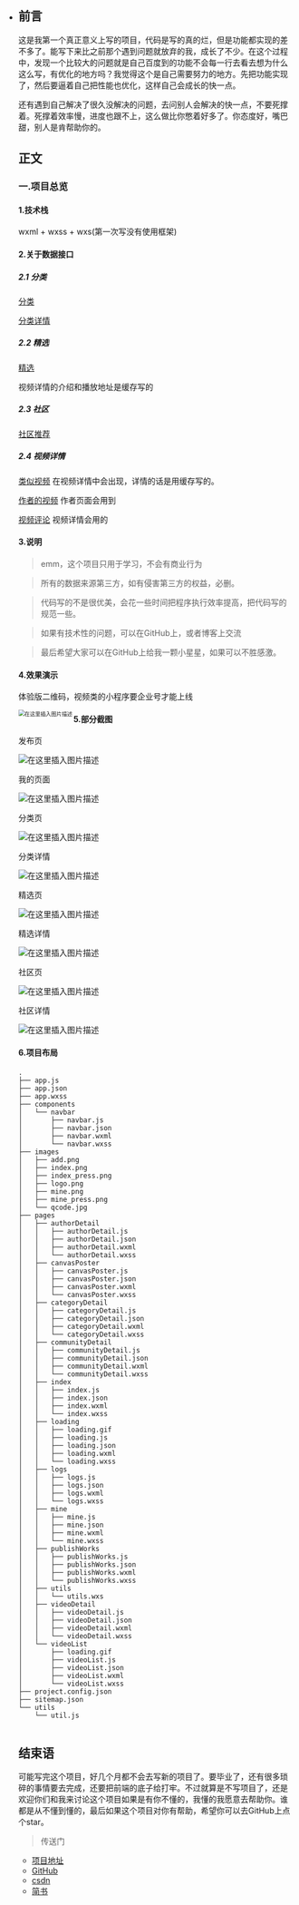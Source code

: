 - ## 前言

  这是我第一个真正意义上写的项目，代码是写的真的烂，但是功能都实现的差不多了。能写下来比之前那个遇到问题就放弃的我，成长了不少。在这个过程中，发现一个比较大的问题就是自己百度到的功能不会每一行去看去想为什么这么写，有优化的地方吗？我觉得这个是自己需要努力的地方。先把功能实现了，然后要逼着自己把性能也优化，这样自己会成长的快一点。

  还有遇到自己解决了很久没解决的问题，去问别人会解决的快一点，不要死撑着。死撑着效率慢，进度也跟不上，这么做比你憋着好多了。你态度好，嘴巴甜，别人是肯帮助你的。

  ## 正文

  ### 一.项目总览

  #### 1.技术栈

  wxml + wxss + wxs(第一次写没有使用框架)

  #### 2.关于数据接口

  ##### 2.1 分类

  [分类](http://baobab.kaiyanapp.com/api/v2/categories)

  [分类详情](http://baobab.kaiyanapp.com/api/v4/categories/detail/tab?id=14)

  ##### 2.2 精选

  [精选](http://baobab.kaiyanapp.com/api/v2/feed)

  视频详情的介绍和播放地址是缓存写的

  ##### 2.3 社区

  [社区推荐](http://baobab.kaiyanapp.com/api/v7/community/tab/rec)

  ##### 2.4 视频详情

  [类似视频](http://baobab.kaiyanapp.com/api/v4/video/related?id=196649) 在视频详情中会出现，详情的话是用缓存写的。

  [作者的视频](http://baobab.kaiyanapp.com/api/v4/pgcs/detail/index?id=2170) 作者页面会用到

  [视频评论](http://baobab.kaiyanapp.com/api/v2/replies/video?videoId=197472) 视频详情会用的

  #### 3.说明

  > emm，这个项目只用于学习，不会有商业行为

  > 所有的数据来源第三方，如有侵害第三方的权益，必删。

  > 代码写的不是很优美，会花一些时间把程序执行效率提高，把代码写的规范一些。

  > 如果有技术性的问题，可以在GitHub上，或者博客上交流

  > 最后希望大家可以在GitHub上给我一颗小星星，如果可以不胜感激。

  #### 4.效果演示

  体验版二维码，视频类的小程序要企业号才能上线

  <img src="https://img-blog.csdnimg.cn/20200826204903932.jpg?x-oss-process=image/watermark,type_ZmFuZ3poZW5naGVpdGk,shadow_10,text_aHR0cHM6Ly9ibG9nLmNzZG4ubmV0L2VhZ2xlX3pjbA==,size_16,color_FFFFFF,t_70#pic_center" align="left" alt="在这里插入图片描述" style="zoom:67%;" />


  #### 5.部分截图

  发布页

   ![在这里插入图片描述](https://upload-images.jianshu.io/upload_images/12649663-b801fe9192f68b97?imageMogr2/auto-orient/strip%7CimageView2/2/w/1240) 

  我的页面

  ![在这里插入图片描述](https://upload-images.jianshu.io/upload_images/12649663-4ee5d336d47c8f94?imageMogr2/auto-orient/strip%7CimageView2/2/w/1240) 

  分类页  

  ![在这里插入图片描述](https://upload-images.jianshu.io/upload_images/12649663-8896266b4c0c94b7?imageMogr2/auto-orient/strip%7CimageView2/2/w/1240) 

  分类详情

  ![在这里插入图片描述](https://upload-images.jianshu.io/upload_images/12649663-443b07109b4325c8?imageMogr2/auto-orient/strip%7CimageView2/2/w/1240) 

  精选页

  ![在这里插入图片描述](https://upload-images.jianshu.io/upload_images/12649663-5e15edae68162fb8?imageMogr2/auto-orient/strip%7CimageView2/2/w/1240) 

  精选详情

  ![在这里插入图片描述](https://upload-images.jianshu.io/upload_images/12649663-1519c189c7a9386a?imageMogr2/auto-orient/strip%7CimageView2/2/w/1240) 

  社区页

  ![在这里插入图片描述](https://upload-images.jianshu.io/upload_images/12649663-5b4b11664dc060c8?imageMogr2/auto-orient/strip%7CimageView2/2/w/1240) 

  社区详情

  ![在这里插入图片描述](https://upload-images.jianshu.io/upload_images/12649663-cc8d05df344f903f?imageMogr2/auto-orient/strip%7CimageView2/2/w/1240) 

  #### 6.项目布局

  ```
  .
  ├── app.js
  ├── app.json
  ├── app.wxss
  ├── components
  │   └── navbar
  │       ├── navbar.js
  │       ├── navbar.json
  │       ├── navbar.wxml
  │       └── navbar.wxss
  ├── images
  │   ├── add.png
  │   ├── index.png
  │   ├── index_press.png
  │   ├── logo.png
  │   ├── mine.png
  │   ├── mine_press.png
  │   └── qcode.jpg
  ├── pages
  │   ├── authorDetail
  │   │   ├── authorDetail.js
  │   │   ├── authorDetail.json
  │   │   ├── authorDetail.wxml
  │   │   └── authorDetail.wxss
  │   ├── canvasPoster
  │   │   ├── canvasPoster.js
  │   │   ├── canvasPoster.json
  │   │   ├── canvasPoster.wxml
  │   │   └── canvasPoster.wxss
  │   ├── categoryDetail
  │   │   ├── categoryDetail.js
  │   │   ├── categoryDetail.json
  │   │   ├── categoryDetail.wxml
  │   │   └── categoryDetail.wxss
  │   ├── communityDetail
  │   │   ├── communityDetail.js
  │   │   ├── communityDetail.json
  │   │   ├── communityDetail.wxml
  │   │   └── communityDetail.wxss
  │   ├── index
  │   │   ├── index.js
  │   │   ├── index.json
  │   │   ├── index.wxml
  │   │   └── index.wxss
  │   ├── loading
  │   │   ├── loading.gif
  │   │   ├── loading.js
  │   │   ├── loading.json
  │   │   ├── loading.wxml
  │   │   └── loading.wxss
  │   ├── logs
  │   │   ├── logs.js
  │   │   ├── logs.json
  │   │   ├── logs.wxml
  │   │   └── logs.wxss
  │   ├── mine
  │   │   ├── mine.js
  │   │   ├── mine.json
  │   │   ├── mine.wxml
  │   │   └── mine.wxss
  │   ├── publishWorks
  │   │   ├── publishWorks.js
  │   │   ├── publishWorks.json
  │   │   ├── publishWorks.wxml
  │   │   └── publishWorks.wxss
  │   ├── utils
  │   │   └── utils.wxs
  │   ├── videoDetail
  │   │   ├── videoDetail.js
  │   │   ├── videoDetail.json
  │   │   ├── videoDetail.wxml
  │   │   └── videoDetail.wxss
  │   └── videoList
  │       ├── loading.gif
  │       ├── videoList.js
  │       ├── videoList.json
  │       ├── videoList.wxml
  │       └── videoList.wxss
  ├── project.config.json
  ├── sitemap.json
  └── utils
      └── util.js
  
  
  ```

  ## 结束语

  可能写完这个项目，好几个月都不会去写新的项目了。要毕业了，还有很多琐碎的事情要去完成，还要把前端的底子给打牢。不过就算是不写项目了，还是欢迎你们和我来讨论这个项目如果是有你不懂的，我懂的我愿意去帮助你。谁都是从不懂到懂的，最后如果这个项目对你有帮助，希望你可以去GitHub上点个star。

  > 传送门

  - [项目地址](https://github.com/JobZeng/RookieVideo)
  - [GitHub](https://github.com/JobZeng)
  - [csdn](https://github.com/JobZeng/RookieVideo)
  - [简书](https://www.jianshu.com/u/454958bb52eb)
